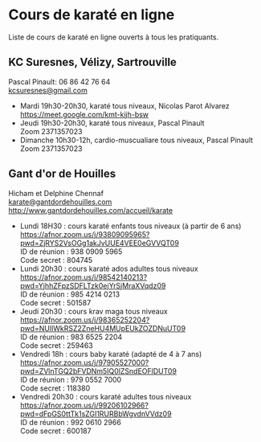 # Cours de karaté en ligne

Liste de cours de karaté en ligne ouverts à tous les pratiquants.

## KC Suresnes, Vélizy, Sartrouville

Pascal Pinault: 06 86 42 76 64  
kcsuresnes@gmail.com

- Mardi 19h30-20h30, karaté tous niveaux, Nicolas Parot Alvarez  
https://meet.google.com/kmt-kijh-bsw 
- Jeudi 19h30-20h30, karaté tous niveaux, Pascal Pinault  
Zoom 2371357023  
- Dimanche 10h30-12h, cardio-muscualiare tous niveaux, Pascal Pinault  
Zoom 2371357023 


## Gant d'or de Houilles

Hicham et Delphine Chennaf  
karate@gantdordehouilles.com  
http://www.gantdordehouilles.com/accueil/karate

- Lundi 18H30 : cours karaté enfants tous niveaux (à partir de 6 ans)  
https://afnor.zoom.us/j/93809095965?pwd=ZjRYS2VsOGg1akJvUUE4VEE0eGVVQT09  
ID de réunion : 938 0909 5965  
Code secret : 804745 
- Lundi 20h30 : cours karaté ados adultes tous niveaux  
https://afnor.zoom.us/j/98542140213?pwd=YjhhZFpzSDFLTzk0ejYrSjMraXVqdz09  
ID de réunion : 985 4214 0213  
Code secret : 501587  
- Jeudi 20h30 : cours krav maga tous niveaux  
https://afnor.zoom.us/j/98365252204?pwd=NUlIWkRSZ2ZneHU4MUpEUkZOZDNuUT09  
ID de réunion : 983 6525 2204  
Code secret : 259463  
- Vendredi 18h : cours baby karaté (adapté de 4 à 7 ans)  
https://afnor.zoom.us/j/97905527000?pwd=ZVlnTGQ2bFVDNm5IQ0lZSndEOFlDUT09  
ID de réunion : 979 0552 7000  
Code secret : 118380  
- Vendredi 20h30 : cours karaté adultes tous niveaux 
https://afnor.zoom.us/j/99206102966?pwd=dFpGS0ttTk1sZGI1RURBbWgvdnVVdz09  
ID de réunion : 992 0610 2966  
Code secret : 600187  

